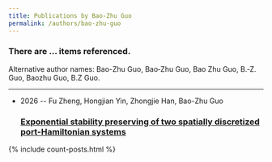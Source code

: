 ```yaml
---
title: Publications by Bao-Zhu Guo
permalink: /authors/bao-zhu-guo
---
```


<h3 id="number-posts">There are ... items referenced.</h3>
<p id='info-authors'>Alternative author names: Bao-Zhu Guo, Bao‐Zhu Guo, Bao Zhu Guo, B.‐Z. Guo, Baozhu Guo, B.Z Guo.</p>
<hr />
<ul class="post-list">
<li><span class='post-meta'>2026 -- Fu Zheng, Hongjian Yin, Zhongjie Han, Bao-Zhu Guo</span><h3><a class='post-link' href="{{ site.baseurl }}/exponential-stability-preserving-of-two-spatially-discretized-port-hamiltonian-systems">Exponential stability preserving of two spatially discretized port-Hamiltonian systems</a></h3></li>

</ul>
{% include count-posts.html %}

